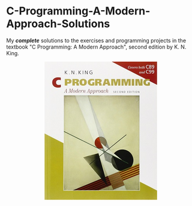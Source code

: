# C-Programming-A-Modern-Approach-Solutions
My ***complete*** solutions to the exercises and programming projects in the textbook "C Programming: A
Modern Approach", second edition by K. N. King.
<p align="center">
<img src="cover.jpg" width="300" height="368"/>
</p>
